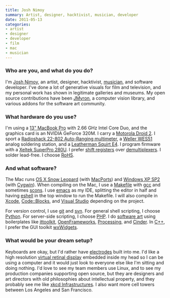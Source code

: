 ```yaml
---
title: Josh Nimoy
summary: Artist, designer, hacktivist, musician, developer
date: 2011-05-13
categories:
- artist
- designer
- developer
- film
- mac
- musician
---
```


### Who are you, and what do you do?

I'm [Josh Nimoy](http://jtnimoy.net "Josh's website."), an artist, designer, hacktivist, [musician](http://thenimoys.com "The Nimoys' website."), and software developer. I've done a lot of generative visuals for film and television, and my personal work has shown in legitimate galleries and museums. My open source contributions have been [JMyron][myron], a computer vision library, and various addons for the software art community.

### What hardware do you use?

I'm using a [13" MacBook Pro][macbook-pro] with 2.66 GHz Intel Core Duo, and the graphics card is an NVIDIA GeForce 320M. I carry a [Motorola Droid 2][droid-2]. I sport a [Radioshack 22-802 Auto-Ranging multimeter][22-802], a [Weller WES51][wes51] analog soldering station, and a [Leatherman Squirt E4][squirt-e4]. I program firmware with a [Xeltek SuperPro 280U][superpro-280u]. I prefer [shift registers](http://en.wikipedia.org/wiki/Shift_register "The Wikipedia entry for shift registers.") over [demultiplexers](http://en.wikipedia.org/wiki/Multiplexer "The Wikipedia entry for multiplexers"). I solder lead-free. I choose [RoHS](http://en.wikipedia.org/wiki/Restriction_of_Hazardous_Substances_Directive "The Wikipedia entry for RoHS.").

### And what software?

The Mac runs [OS X Snow Leopard][macos] (with [MacPorts][]) and [Windows XP SP2][windows-xp] (with [Cygwin][]). When compiling on the Mac, I use a [Makefile][make] with [gcc][] and sometimes [scons][]. I use [emacs][] as my IDE, splitting the editor in half and having [eshell][] in the top window to run the Makefile. I will also compile in [Xcode][], [Code::Blocks][codeblocks], and [Visual Studio][visual-studio] depending on the project.

For version control, I use [git][] and [svn][subversion]. For general shell scripting, I choose [Python][]. For server-side scripting, I choose [PHP][]. I do [software art](http://en.wikipedia.org/wiki/Software_art "The Wikipedia entry for Software Art.") using boilerplates like [jttoolkit][], [OpenFrameworks][], [Processing][], and [Cinder][]. In [C++][c-plusplus], I prefer the GUI toolkit [wxWidgets][].

### What would be your dream setup?

Keyboards are okay, but I'd rather have [electrodes](http://www.desicolours.com/tech/a-new-software-allows-typing-with-brain-waves/09/12/2009 "An article on electrodes in the brain allowing for typing.") built into me. I'd like a high resolution [virtual retinal display](http://en.wikipedia.org/wiki/Virtual_retinal_display "The Wikipedia entry on virtual retinal displays.") embedded inside my head so I can be using a computer and it would just look to everyone else like I'm sitting and doing nothing. I'd love to see my team members use Linux, and to see my production companies supporting open source, but they are designers and art directors with old philosophies about intellectual property, and they probably see me like [xkcd Infrastructures](http://xkcd.com/743/ "The 'Infrastructures' xkcd comic."). I also want more cell towers between Los Angeles and San Francisco.

[22-802]: http://web.archive.org/web/20140709220212/http://www.amazon.com/POCKET-RANGING-DIGITAL-MULTIMETER-22-802/dp/B00A3VAB1E "A digital multimeter."
[c-plusplus]: https://en.wikipedia.org/wiki/C%2B%2B "A compiled programming language."
[cinder]: https://libcinder.org/ "A C++ framework for visual and audio projects."
[codeblocks]: http://web.archive.org/web/20230814003225/https://www.codeblocks.org/ "A C++ IDE."
[cygwin]: http://www.cygwin.com/ "A Linux-like environment for Windows."
[droid-2]: https://en.wikipedia.org/wiki/Droid_2 "An Android-based smartphone."
[emacs]: http://www.gnu.org/software/emacs/ "An extensible, customizable, free/libre text editor — and more."
[eshell]: http://www.gnu.org/software/emacs/manual/html_node/eshell/ "A shell for emacs."
[gcc]: http://gcc.gnu.org/ "Code compiler frontends."
[git]: https://git-scm.com/ "A version control system."
[jttoolkit]: http://web.archive.org/web/20210417074724/http://jtnimoy.com/blogs/projects/tagged/jttoolkit "A C++ library for use with Processing."
[macbook-pro]: https://www.apple.com/macbook-pro/ "A laptop."
[macos]: https://en.wikipedia.org/wiki/MacOS "An operating system for Mac hardware."
[macports]: https://www.macports.org/ "A collection of *nix software ported to Mac OS X."
[make]: http://www.gnu.org/software/make/manual/make.html "Software to prepare code for compilation."
[myron]: https://webcamxtra.sourceforge.net/ "A cross-platform video capture and computer vision plugin."
[openframeworks]: https://openframeworks.cc/ "A C++ library for creative projects."
[php]: https://www.php.net/ "An interpreted scripting language."
[processing]: https://processing.org/ "A programming language/environment."
[python]: https://www.python.org/ "An interpreted scripting language."
[scons]: https://www.scons.org/ "A software build tool."
[squirt-e4]: https://www.leatherman.com/retired-products.html "A small multi-tool."
[subversion]: http://web.archive.org/web/20200706092702/http://subversion.tigris.org/ "A version control system."
[superpro-280u]: http://web.archive.org/web/20200114024740/https://www.xeltek.com/index.php?dispatch=_no_page "A universal programmer device."
[visual-studio]: http://web.archive.org/web/20180617165945/https://www.visualstudio.com/ "A Windows development environment."
[wes51]: http://web.archive.org/web/20230315042353/https://www.amazon.com/Weller-WES51-Analog-Soldering-Station/dp/B000BRC2XU/ "A soldering station."
[windows-xp]: https://en.wikipedia.org/wiki/Windows_XP "An operating system for x86 computers."
[wxwidgets]: https://www.wxwidgets.org/ "A cross-platform GUI library."
[xcode]: https://en.wikipedia.org/wiki/Xcode "An IDE for Mac developers."
